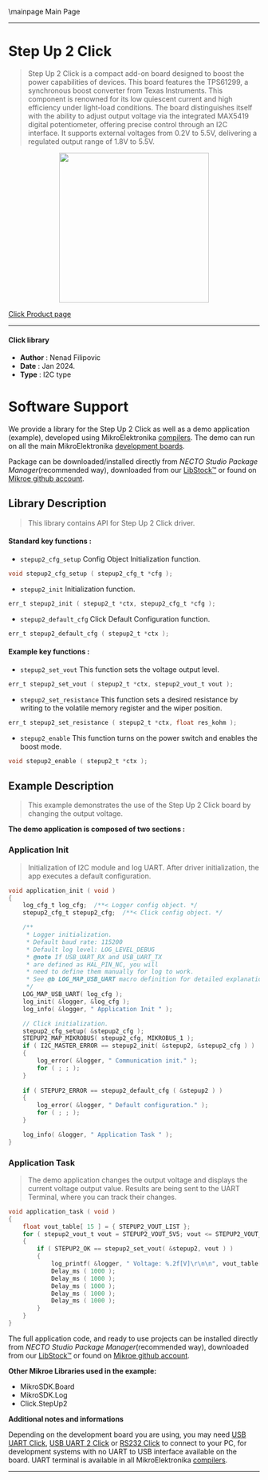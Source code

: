 \mainpage Main Page

---
# Step Up 2 Click

> Step Up 2 Click is a compact add-on board designed to boost the power capabilities of devices. This board features the TPS61299, a synchronous boost converter from Texas Instruments. This component is renowned for its low quiescent current and high efficiency under light-load conditions. The board distinguishes itself with the ability to adjust output voltage via the integrated MAX5419 digital potentiometer, offering precise control through an I2C interface. It supports external voltages from 0.2V to 5.5V, delivering a regulated output range of 1.8V to 5.5V.

<p align="center">
  <img src="https://download.mikroe.com/images/click_for_ide/stepup2_click.png" height=300px>
</p>

[Click Product page](https://www.mikroe.com/step-up-2-click)

---


#### Click library

- **Author**        : Nenad Filipovic
- **Date**          : Jan 2024.
- **Type**          : I2C type


# Software Support

We provide a library for the Step Up 2 Click
as well as a demo application (example), developed using MikroElektronika
[compilers](https://www.mikroe.com/necto-studio).
The demo can run on all the main MikroElektronika [development boards](https://www.mikroe.com/development-boards).

Package can be downloaded/installed directly from *NECTO Studio Package Manager*(recommended way), downloaded from our [LibStock&trade;](https://libstock.mikroe.com) or found on [Mikroe github account](https://github.com/MikroElektronika/mikrosdk_click_v2/tree/master/clicks).

## Library Description

> This library contains API for Step Up 2 Click driver.

#### Standard key functions :

- `stepup2_cfg_setup` Config Object Initialization function.
```c
void stepup2_cfg_setup ( stepup2_cfg_t *cfg );
```

- `stepup2_init` Initialization function.
```c
err_t stepup2_init ( stepup2_t *ctx, stepup2_cfg_t *cfg );
```

- `stepup2_default_cfg` Click Default Configuration function.
```c
err_t stepup2_default_cfg ( stepup2_t *ctx );
```

#### Example key functions :

- `stepup2_set_vout` This function sets the voltage output level.
```c
err_t stepup2_set_vout ( stepup2_t *ctx, stepup2_vout_t vout );
```

- `stepup2_set_resistance` This function sets a desired resistance by writing to the volatile memory register and the wiper position.
```c
err_t stepup2_set_resistance ( stepup2_t *ctx, float res_kohm );
```

- `stepup2_enable` This function turns on the power switch and enables the boost mode.
```c
void stepup2_enable ( stepup2_t *ctx );
```

## Example Description

> This example demonstrates the use of the Step Up 2 Click board by changing the output voltage.

**The demo application is composed of two sections :**

### Application Init

> Initialization of I2C module and log UART.
> After driver initialization, the app executes a default configuration.

```c
void application_init ( void ) 
{
    log_cfg_t log_cfg;  /**< Logger config object. */
    stepup2_cfg_t stepup2_cfg;  /**< Click config object. */

    /** 
     * Logger initialization.
     * Default baud rate: 115200
     * Default log level: LOG_LEVEL_DEBUG
     * @note If USB_UART_RX and USB_UART_TX 
     * are defined as HAL_PIN_NC, you will 
     * need to define them manually for log to work. 
     * See @b LOG_MAP_USB_UART macro definition for detailed explanation.
     */
    LOG_MAP_USB_UART( log_cfg );
    log_init( &logger, &log_cfg );
    log_info( &logger, " Application Init " );

    // Click initialization.
    stepup2_cfg_setup( &stepup2_cfg );
    STEPUP2_MAP_MIKROBUS( stepup2_cfg, MIKROBUS_1 );
    if ( I2C_MASTER_ERROR == stepup2_init( &stepup2, &stepup2_cfg ) ) 
    {
        log_error( &logger, " Communication init." );
        for ( ; ; );
    }
    
    if ( STEPUP2_ERROR == stepup2_default_cfg ( &stepup2 ) )
    {
        log_error( &logger, " Default configuration." );
        for ( ; ; );
    }

    log_info( &logger, " Application Task " );
}
```

### Application Task

> The demo application changes the output voltage and displays the current voltage output value.
> Results are being sent to the UART Terminal, where you can track their changes.

```c
void application_task ( void ) 
{
    float vout_table[ 15 ] = { STEPUP2_VOUT_LIST };
    for ( stepup2_vout_t vout = STEPUP2_VOUT_5V5; vout <= STEPUP2_VOUT_3V3; vout++ )
    {
        if ( STEPUP2_OK == stepup2_set_vout( &stepup2, vout ) )
        {
            log_printf( &logger, " Voltage: %.2f[V]\r\n\n", vout_table[ vout ] );
            Delay_ms ( 1000 );
            Delay_ms ( 1000 );
            Delay_ms ( 1000 );
            Delay_ms ( 1000 );
            Delay_ms ( 1000 );
        }
    }
}
```

The full application code, and ready to use projects can be installed directly from *NECTO Studio Package Manager*(recommended way), downloaded from our [LibStock&trade;](https://libstock.mikroe.com) or found on [Mikroe github account](https://github.com/MikroElektronika/mikrosdk_click_v2/tree/master/clicks).

**Other Mikroe Libraries used in the example:**

- MikroSDK.Board
- MikroSDK.Log
- Click.StepUp2

**Additional notes and informations**

Depending on the development board you are using, you may need
[USB UART Click](https://www.mikroe.com/usb-uart-click),
[USB UART 2 Click](https://www.mikroe.com/usb-uart-2-click) or
[RS232 Click](https://www.mikroe.com/rs232-click) to connect to your PC, for
development systems with no UART to USB interface available on the board. UART
terminal is available in all MikroElektronika
[compilers](https://shop.mikroe.com/compilers).

---

